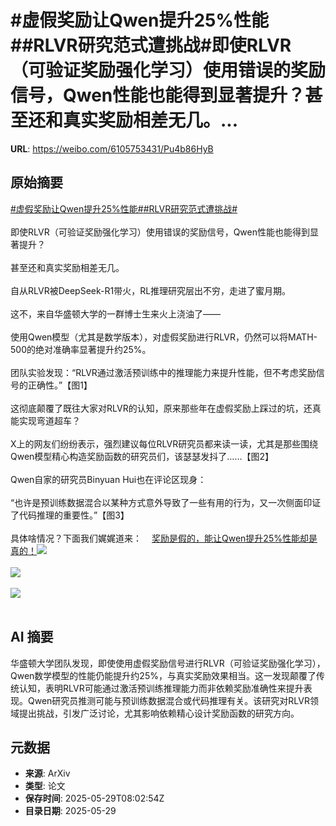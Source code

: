 # #虚假奖励让Qwen提升25%性能##RLVR研究范式遭挑战#即使RLVR（可验证奖励强化学习）使用错误的奖励信号，Qwen性能也能得到显著提升？甚至还和真实奖励相差无几。...

**URL**: https://weibo.com/6105753431/Pu4b86HyB

## 原始摘要

<a href="https://m.weibo.cn/search?containerid=231522type%3D1%26t%3D10%26q%3D%23%E8%99%9A%E5%81%87%E5%A5%96%E5%8A%B1%E8%AE%A9Qwen%E6%8F%90%E5%8D%8725%25%E6%80%A7%E8%83%BD%23&amp;extparam=%23%E8%99%9A%E5%81%87%E5%A5%96%E5%8A%B1%E8%AE%A9Qwen%E6%8F%90%E5%8D%8725%25%E6%80%A7%E8%83%BD%23" data-hide=""><span class="surl-text">#虚假奖励让Qwen提升25%性能#</span></a><a href="https://m.weibo.cn/search?containerid=231522type%3D1%26t%3D10%26q%3D%23RLVR%E7%A0%94%E7%A9%B6%E8%8C%83%E5%BC%8F%E9%81%AD%E6%8C%91%E6%88%98%23&amp;extparam=%23RLVR%E7%A0%94%E7%A9%B6%E8%8C%83%E5%BC%8F%E9%81%AD%E6%8C%91%E6%88%98%23" data-hide=""><span class="surl-text">#RLVR研究范式遭挑战#</span></a><br><br>即使RLVR（可验证奖励强化学习）使用错误的奖励信号，Qwen性能也能得到显著提升？<br><br>甚至还和真实奖励相差无几。<br><br>自从RLVR被DeepSeek-R1带火，RL推理研究层出不穷，走进了蜜月期。<br><br>这不，来自华盛顿大学的一群博士生来火上浇油了——<br><br>使用Qwen模型（尤其是数学版本），对虚假奖励进行RLVR，仍然可以将MATH-500的绝对准确率显著提升约25%。<br><br>团队实验发现：“RLVR通过激活预训练中的推理能力来提升性能，但不考虑奖励信号的正确性。”【图1】<br><br>这彻底颠覆了既往大家对RLVR的认知，原来那些年在虚假奖励上踩过的坑，还真能实现弯道超车？<br><br>X上的网友们纷纷表示，强烈建议每位RLVR研究员都来读一读，尤其是那些围绕Qwen模型精心构造奖励函数的研究员们，该瑟瑟发抖了……【图2】<br><br>Qwen自家的研究员Binyuan Hui也在评论区现身：<br><br>“也许是预训练数据混合以某种方式意外导致了一些有用的行为，又一次侧面印证了代码推理的重要性。”【图3】<br><br>具体啥情况？下面我们娓娓道来：<a href="https://weibo.cn/sinaurl?u=https%3A%2F%2Fmp.weixin.qq.com%2Fs%2FJ54SU9M-h8v2Mz2AJdXJXA" data-hide=""><span class="url-icon"><img style="width: 1rem;height: 1rem" src="https://h5.sinaimg.cn/upload/2015/09/25/3/timeline_card_small_web_default.png" referrerpolicy="no-referrer"></span><span class="surl-text">奖励是假的，能让Qwen提升25%性能却是真的！</span></a><img style="" src="https://tvax3.sinaimg.cn/large/006Fd7o3gy1i1wdy30uptj30us0e4gum.jpg" referrerpolicy="no-referrer"><br><br><img style="" src="https://tvax3.sinaimg.cn/large/006Fd7o3gy1i1wdy4zgpkj30wk0ein3y.jpg" referrerpolicy="no-referrer"><br><br><img style="" src="https://tvax2.sinaimg.cn/large/006Fd7o3gy1i1wdy6lgjpj30x20eygsa.jpg" referrerpolicy="no-referrer"><br><br>

## AI 摘要

华盛顿大学团队发现，即使使用虚假奖励信号进行RLVR（可验证奖励强化学习），Qwen数学模型的性能仍能提升约25%，与真实奖励效果相当。这一发现颠覆了传统认知，表明RLVR可能通过激活预训练推理能力而非依赖奖励准确性来提升表现。Qwen研究员推测可能与预训练数据混合或代码推理有关。该研究对RLVR领域提出挑战，引发广泛讨论，尤其影响依赖精心设计奖励函数的研究方向。

## 元数据

- **来源**: ArXiv
- **类型**: 论文
- **保存时间**: 2025-05-29T08:02:54Z
- **目录日期**: 2025-05-29
